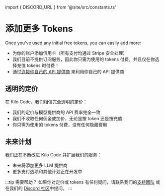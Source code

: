 import { DISCORD_URL } from '@site/src/constants.ts'

# 添加更多 Tokens

Once you've used any initial free tokens, you can easily add more:

- 为你的账户添加信用卡（所有支付均通过 Stripe 安全处理）
- 我们目前不提供订阅服务，因此你只需为使用的 tokens 付费，并且仅在你选择充值 tokens 时付费！
- 通过[连接你自己的 API 提供商](/getting-started/connecting-api-provider.md) 来利用你自己的 API 提供商

## 透明的定价

在 Kilo Code，我们相信完全透明的定价：

- 我们的定价与模型提供商的 API 费率完全一致
- 我们不收取任何佣金或加价，无论是按 token 还是按充值
- 你只需为使用的 tokens 付费，没有任何隐藏费用

## 未来计划

我们正在不断改进 Kilo Code 并扩展我们的服务：

- 未来将添加更多 LLM 提供商
- 更多支付选项和其他计划正在开发中

:::tip 需要帮助？
如果你对定价或 tokens 有任何疑问，请联系我们的[支持团队](mailto:hi@kilocode.ai) 或在我们的 <a href={DISCORD_URL} target='_blank'>Discord 社区</a>中提问。
:::
